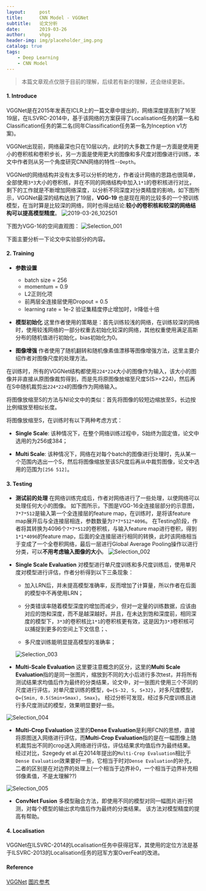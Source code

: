 ```yaml
---
layout:     post
title:      CNN Model - VGGNet
subtitle:   论文分析
date:       2019-03-26
author:     vhpg
header-img: img/placeholder_img.png
catalog: true
tags:
    - Deep Learning
    - CNN Model
---
```

> 本篇文章观点仅限于目前的理解，后续若有新的理解，还会继续更新。

#### 1. Introduce
  VGGNet是在2015年发表在ICLR上的一篇文章中提出的，网络深度提高到了16至19层，在ILSVRC-2014中，基于该网络的方案获得了Localisation任务的第一名和Classification任务的第二名(同年Classification任务第一名为Inception v1方案)。

  VGGNet出现前，网络最深也只在10层以内，此时的大多数工作是一方面是使用更小的卷积核和卷积步长，另一方面是使用更大的图像和多尺度对图像进行训练，本文中作者则从另一个角度研究CNN网络的特性--`Depth`。

  VGGNet的网络结构并没有太多可以分析的地方，作者设计网络的思路也很简单，全部使用`3*3`大小的卷积核，并在不同的网络结构中加入`1*1`的卷积核进行对比，剩下的工作就是不断增加网络深度，以分析不同深度对分类精度的影响，如下图所示，VGGNet最深的结构达到了19层，**VGG-19** 也是现在用的比较多的一个预训练模型，在当时算是比较深的网络，同时也得出结论:**较小的卷积核和较深的网络结构可以提高模型精度**。
  ![2019-03-26_102501](/assets/2019-03-26_102501.png)

  下图为VGG-16的空间直观图：
  ![Selection_001](/assets/Selection_001.png)

  下面主要分析一下论文中实验部分的内容。

#### 2. Training
  * **参数设置**
    * batch size = 256
    * momentum = 0.9
    * L2正则化项
    * 前两层全连接层使用Dropout = 0.5
    * learning rate = 1e-2  验证集精度停止增加时，lr降低十倍

  * **模型初始化**
  这里作者使用的策略是：首先训练较浅的网络，在训练较深的网络时，使用较浅网络的一部分权重去初始化较深的网络，其他权重使用满足高斯分布的随机值进行初始化，bias初始化为0。

  * **图像增强**
  作者使用了随机翻转和随机像素值漂移等图像增强方法，这里主要介绍作者对图像尺度的处理方法。

  在训练时，所有的VGGNet结构都使用`224*224`大小的图像作为输入，该大小的图像并非直接从原图像裁剪得到，而是先将原图像放缩至尺度S(S>=224)，然后再在S中随机裁剪出`224*224`的图像作为网络输入。

  将图像放缩至S的方法与NI论文中的类似：首先将图像的较短边缩放至S，长边按比例缩放至相似长度。

  将图像放缩至S，在训练时有以下两种考虑方式：
  * **Single Scale**: 该种情况下，在整个网络训练过程中，S始终为固定值，论文中选用的为256或384；

  * **Multi Scale**: 该种情况下，网络在对每个batch的图像进行处理时，先从某一个范围内选出一个S，然后将图像缩放至该S尺度后再从中裁剪图像，论文中选用的范围为`[256 512]`。

#### 3. Testing
  * **测试前的处理**
  在网络训练完成后，作者对网络进行了一些处理，以使网络可以处理任何大小的图像。
  如下图所示，下图是VGG-16全连接层部分的示意图，`7*7*512`是输入第一个全连接层的feature map，在训练时，是将该feature map展开后与全连接层相连，参数数量为`7*7*512*4096`。
  在Testing阶段，作者将其转换为4096个`7*7*512`的卷积核，与输入feature map进行卷积，得到`1*1*4096`的feature map，后面的全连接层进行相同的转换，此时该网络相当于变成了一个全卷积网络，最后一层进行Global Average Pooling操作以进行分类，可以**不用考虑输入图像的大小**。
  ![Selection_002](/assets/Selection_002.png)

  * **Single Scale Evaluation**
  对模型进行单尺度训练和多尺度训练后，使用单尺度对模型进行评估，作者分析得到以下三条现象：
    * 加入LRN后，并未提高模型准确率，反而增加了计算量，所以作者在后面的模型中不再使用LRN；

    * 分类错误率随着模型深度的增加而减少，但对一定量的训练数据，应该由对应的饱和深度，而不是越深越好。并且，在未达到饱和深度前，相同深度的模型下，`3*3`的卷积核比`1*1`的卷积核更有效，这是因为`3*3`卷积核可以捕捉到更多的空间上下文信息；、

    * 多尺度训练能明显提高模型的准确率；

    ![Selection_003](/assets/Selection_003.png)
  * **Multi-Scale Evaluation**
  这里要注意概念的区分，这里的**Multi Scale Evaluation**指的是同一张图片，缩放到不同的大小后进行多次test，并将所有测试结果求均值后作为最终的分类结果，论文中，对一张图片使用三个不同的尺度进行评估，对单尺度训练的模型，`Q={S-32, S, S+32}`，对多尺度模型，`Q={Smin, 0.5(Smin+Smax), Smax}`。
  经过分析可发现，经过多尺度训练且进行多尺度测试的模型，效果明显要好一些。

  ![Selection_004](/assets/Selection_004.png)
  * **Multi-Crop Evaluation**
  这里的**Dense Evaluation**是利用FCN的思想，直接将原图送入网络进行评估，而**Multi-Crop Evaluation**指的是在一幅图像上随机裁剪出不同的crop送入网络进行评估，评估结果求均值后作为最终结果。
  经过对比，Szegedy et al.在2014年提出的`Multi-Crop Evaluation`相比于`Dense Evaluation`效果要好一些，它相当于时对`Dense Evaluation`的补充，二者的区别是在对边界的处理上(一个相当于边界补0，一个相当于边界补充相邻像素值，不是太理解??)

  ![Selection_005](/assets/Selection_005.png)
  * **ConvNet Fusion**
  多模型融合方法，即使用不同的模型对同一幅图片进行预测，对每个模型的输出求均值后作为最终的分类结果。
  该方法对模型精度的提高有帮助。

#### 4. Localisation
  VGGNet在ILSVRC-2014的Localisation任务中获得冠军，其使用的定位方法是基于ILSVRC-2013的Localisation任务的冠军方案OverFeat的改进。

#### Reference
[VGGNet](https://arxiv.org/pdf/1409.1556.pdf)
[图片参考](https://zhuanlan.zhihu.com/p/42233779)

